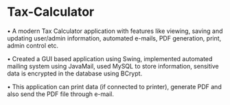 # Tax-Calculator
• A modern Tax Calculator application with features like viewing, saving
and updating user/admin information, automated e-mails, PDF
generation, print, admin control etc.

• Created a GUI based application using Swing, implemented automated
mailing system using JavaMail, used MySQL to store information,
sensitive data is encrypted in the database using BCrypt.

• This application can print data (if connected to printer), generate PDF
and also send the PDF file through e-mail.
